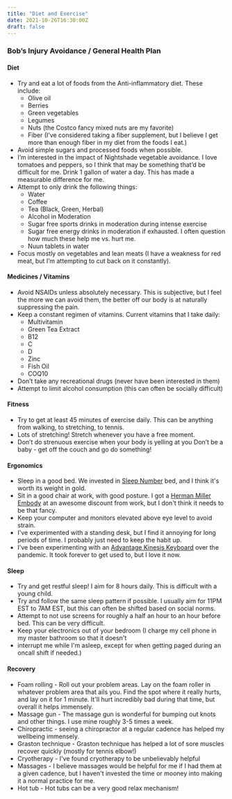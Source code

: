 ```yaml
---
title: "Diet and Exercise"
date: 2021-10-26T16:30:00Z
draft: false
---
```


### Bob’s Injury Avoidance / General Health Plan

#### Diet
* Try and eat a lot of foods from the Anti-inflammatory diet. These include:
  * Olive oil
  * Berries
  * Green vegetables
  * Legumes
  * Nuts (the Costco fancy mixed nuts are my favorite)
  * Fiber (I’ve considered taking a fiber supplement, but I believe I get more than enough fiber in my diet from the foods I
  eat.)
* Avoid simple sugars and processed foods when possible.
* I’m interested in the impact of Nightshade vegetable avoidance. I love tomatoes and peppers, so I think that may be something that’d be difficult for me. Drink 1 gallon of water a day.
This has made a measurable difference for me. 
* Attempt to only drink the following things:
  * Water
  * Coffee
  * Tea (Black, Green, Herbal)
  * Alcohol in Moderation
  * Sugar free sports drinks in moderation during intense exercise 
  * Sugar free energy drinks in moderation if exhausted. I often question how much these help me vs. hurt me. 
  * Nuun tablets in water
* Focus mostly on vegetables and lean meats (I have a weakness for red meat, but I’m attempting to cut back on it constantly).

#### Medicines / Vitamins
* Avoid NSAIDs unless absolutely necessary. This is subjective, but I feel the more we can avoid
them, the better off our body is at naturally suppressing the pain.
* Keep a constant regimen of vitamins. Current vitamins that I take daily:
  * Multivitamin
  * Green Tea Extract
  * B12
  * C
  * D
  * Zinc
  * Fish Oil
  * COQ10
* Don’t take any recreational drugs (never have been interested in them)
* Attempt to limit alcohol consumption (this can often be socially difficult)

#### Fitness
* Try to get at least 45 minutes of exercise daily. This can be anything from walking, to stretching, to tennis.
* Lots of stretching!  Stretch whenever you have a free moment. 
* Don’t do strenuous exercise when your body is yelling at you Don’t be a baby - get off the couch and go do something!

#### Ergonomics
* Sleep in a good bed.  We invested in [Sleep Number](https://www.sleepnumber.com/) bed, and I think it's worth its weight in gold.
* Sit in a good chair at work, with good posture.  I got a [Herman Miller Embody](https://www.hermanmiller.com/products/seating/office-chairs/embody-chairs/) at an awesome discount from work, but I don't think it needs to be that fancy.
* Keep your computer and monitors elevated above eye level to avoid strain.
* I've experimented with a standing desk, but I find it annoying for long periods of time.  I probably just need to keep the habit up.
* I've been experimenting with an [Advantage Kinesis Keyboard](https://kinesis-ergo.com/shop/advantage2/) over the pandemic.  It took forever to get used to, but 
I love it now.

#### Sleep
* Try and get restful sleep!  I aim for 8 hours daily.  This is difficult with a young child.
* Try and follow the same sleep pattern if possible.  I usually aim for 11PM EST to 7AM EST, but this can often be shifted based on social norms.
* Attempt to not use screens for roughly a half an hour to an hour before bed.  This can be very difficult.
* Keep your electronics out of your bedroom (I charge my cell phone in my master bathroom so that it doesn't 
* interrupt me while I'm asleep, except for when getting paged during an oncall shift if needed.)

#### Recovery
* Foam rolling - Roll out your problem areas.  Lay on the foam roller in whatever problem area that ails you.  Find the spot where it really hurts, and lay on it for 1 minute.  It'll hurt incredibly bad during that time, but overall it helps immensely.
* Massage gun - The massage gun is wonderful for bumping out knots and other things.  I use mine roughly 3-5 times a week.
* Chiropractic - seeing a chiropractor at a regular cadence has helped my wellbeing immensely.
* Graston technique - Graston technique has helped a lot of sore muscles recover quickly (mostly for tennis elbow!)
* Cryotherapy - I've found cryotherapy to be unbelievably helpful
* Massages - I believe massages would be helpful for me if I had them at a given cadence, but I haven't invested the time or mooney into making it a normal practice for me.
* Hot tub - Hot tubs can be a very good relax mechanism!

